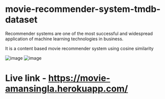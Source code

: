 # movie-recommender-system-tmdb-dataset


Recommender systems are one of the most successful and widespread application of machine learning technologies in business.

It is a content based movie recommender system using cosine similarity

![image](https://user-images.githubusercontent.com/57610307/134062634-6dbdd9ad-4e9b-4229-891f-532274da8dcf.png)
![image](https://user-images.githubusercontent.com/57610307/134062724-d2736ddb-2367-4128-97d9-b36605db6d73.png)


# Live link -  https://movie-amansingla.herokuapp.com/
